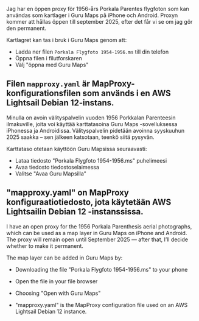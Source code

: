 Jag har en öppen proxy för 1956-års Porkala Parentes flygfoton som kan användas som kartlager i Guru Maps på iPhone och Android. Proxyn kommer att hållas öppen till september 2025, efter det får vi se om jag gör den permanent.

Kartlagret kan tas i bruk i Guru Maps genom att:
- Ladda ner filen `Porkala Flygfoto 1954-1956.ms` till din telefon  
- Öppna filen i filutforskaren  
- Välj "öppna med Guru Maps"

Filen `mapproxy.yaml` är MapProxy-konfigurationsfilen som används i en AWS Lightsail Debian 12-instans.
---
Minulla on avoin välityspalvelin vuoden 1956 Porkkalan Parenteesin ilmakuville, joita voi käyttää karttatasoina Guru Maps -sovelluksessa iPhonessa ja Androidissa. Välityspalvelin pidetään avoinna syyskuuhun 2025 saakka – sen jälkeen katsotaan, teenkö siitä pysyvän.

Karttataso otetaan käyttöön Guru Mapsissa seuraavasti:
 - Lataa tiedosto "Porkala Flygfoto 1954-1956.ms" puhelimeesi
 - Avaa tiedosto tiedostoselaimessa
 - Valitse "Avaa Guru Mapsilla"

 "mapproxy.yaml" on MapProxy konfiguraatiotiedosto, jota käytetään AWS Lightsailin Debian 12 -instanssissa.
---
I have an open proxy for the 1956 Porkala Parenthesis aerial photographs, which can be used as a map layer in Guru Maps on iPhone and Android. The proxy will remain open until September 2025 — after that, I’ll decide whether to make it permanent.

The map layer can be added in Guru Maps by:
 - Downloading the file "Porkala Flygfoto 1954-1956.ms" to your phone
 - Open the file in your file browser
 - Choosing "Open with Guru Maps"

 - "mapproxy.yaml" is the MapProxy configuration file used on an AWS Lightsail Debian 12 instance.
